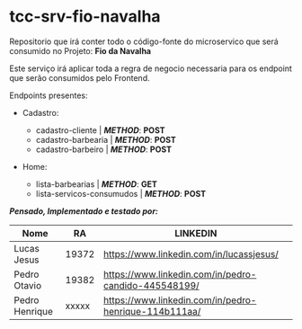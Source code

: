 # tcc-srv-fio-navalha

Repositorio que irá conter todo o código-fonte do microservico que será consumido no Projeto: **Fio da Navalha**

Este serviço irá aplicar toda a regra de negocio necessaria para os endpoint que serão consumidos pelo
<a target="https://github.com/LuccasTraumer/tcc-fed-fio-navalha">Frontend</a>.

Endpoints presentes:
- Cadastro:
    - cadastro-cliente | ***METHOD***: **POST**
    - cadastro-barbearia | ***METHOD***: **POST**
    - cadastro-barbeiro | ***METHOD***: **POST**

- Home:
    - lista-barbearias | ***METHOD***: **GET**
    - lista-servicos-consumudos | ***METHOD***: **POST**

***Pensado, Implementado e testado por:***

Nome        | RA | LINKEDIN
------------|-----|---------
Lucas Jesus | 19372| https://www.linkedin.com/in/lucassjesus/
Pedro Otavio | 19382| https://www.linkedin.com/in/pedro-candido-445548199/
Pedro Henrique | xxxxx| https://www.linkedin.com/in/pedro-henrique-114b111aa/